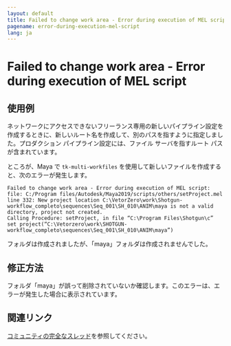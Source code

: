 ```yaml
---
layout: default
title: Failed to change work area - Error during execution of MEL script
pagename: error-during-execution-mel-script
lang: ja
---
```


# Failed to change work area - Error during execution of MEL script

## 使用例

ネットワークにアクセスできないフリーランス専用の新しいパイプライン設定を作成するときに、新しいルート名を作成して、別のパスを指すように指定しました。プロダクション パイプライン設定には、ファイル サーバを指すルート パスが含まれています。

ところが、Maya で `tk-multi-workfiles` を使用して新しいファイルを作成すると、次のエラーが発生します。

```
Failed to change work area - Error during execution of MEL script: file: C:/Program files/Autodesk/Maya2019/scripts/others/setProject.mel line 332: New project location C:\VetorZero\work\Shotgun-workflow_completo\sequences\Seq_001\SH_010\ANIM\maya is not a valid directory, project not created.
Calling Procedure: setProject, in file “C:\Program Files\Shotgun\c” set project(“C:\Vetorzero\work\SHOTGUN-workflow_completo\sequences\Seq_001\SH_010\ANIM\maya”)
```

フォルダは作成されましたが、「maya」フォルダは作成されませんでした。

## 修正方法

フォルダ「maya」が誤って削除されていないか確認します。このエラーは、エラーが発生した場合に表示されています。

## 関連リンク

[コミュニティの完全なスレッド](https://community.shotgridsoftware.com/t/new-file-maya-action-error/8225)を参照してください。